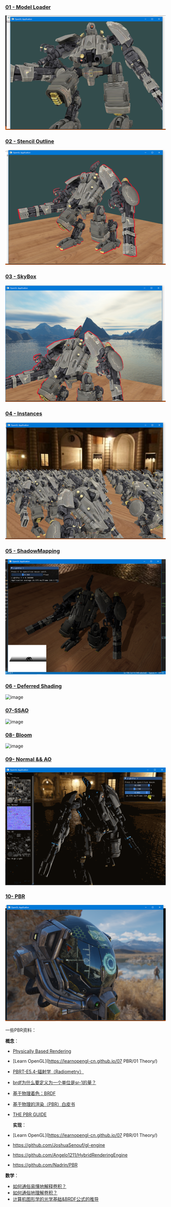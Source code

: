 ### [01 - Model Loader](https://github.com/HongHuaFu/OpenGL-Graphics/tree/f7aede2a611c6aa22a9f5f948517abc076766b53)

![image](screenshot/01-ModelLoader.png)

### [02 - Stencil Outline](https://github.com/HongHuaFu/OpenGL-Graphics/tree/c85cf06c6c37be7db69272443451965ab48190c4)

![image](screenshot/02-StencilOutline.png)

### [03 - SkyBox](https://github.com/HongHuaFu/OpenGL-Graphics/tree/fae6c66a0d2fb77d2c969a94111de16e14d2d24f)

![image](screenshot/03-Skybox.png)

### [04 - Instances](https://github.com/HongHuaFu/OpenGL-Graphics/tree/3cf02277a8eba2b6006447f9126398660112e17e)

![image](screenshot/04-Instances.png)

### [05 - ShadowMapping]()

![image](screenshot/05-ShadowMaping.png)

### [06 - Deferred Shading]()

![image](screenshot/06-deferredshading.gif)

### [07-SSAO]()

![image](screenshot/07-ssao.gif)

### [08- Bloom]()

![image](screenshot/08-Bloom.gif)

### [09- Normal && AO]()

![image](screenshot/09-NormalMap.gif)

### [10- PBR]()

![image](screenshot/PBR.png)



一些PBR资料：

**概念**：

- [Physically Based Rendering](http://www.codinglabs.net/article_physically_based_rendering.aspx)

- [Learn OpenGL](https://learnopengl-cn.github.io/07 PBR/01 Theory/)

- [PBRT-E5.4-辐射学（Radiometry）](https://zhuanlan.zhihu.com/p/56020885)

- [brdf为什么要定义为一个单位是sr-1的量？](https://www.zhihu.com/question/28476602)

- [基于物理着色：BRDF](https://zhuanlan.zhihu.com/p/21376124)

- [基于物理的渲染（PBR）白皮书](https://zhuanlan.zhihu.com/p/53086060)

- [THE PBR GUIDE](https://academy.substance3d.com/courses/the-pbr-guide-part-1)

  

  **实现**：

- [Learn OpenGL](https://learnopengl-cn.github.io/07 PBR/01 Theory/)

- https://github.com/JoshuaSenouf/gl-engine

- https://github.com/Angelo1211/HybridRenderingEngine

- https://github.com/Nadrin/PBR

  

**数学**：

- [如何通俗易懂地解释卷积？](https://www.zhihu.com/question/22298352)
- [如何通俗地理解卷积？](https://www.matongxue.com/madocs/32/)
- [计算机图形学的光学基础&BRDF公式的推导](https://www.bilibili.com/read/cv548776/)



